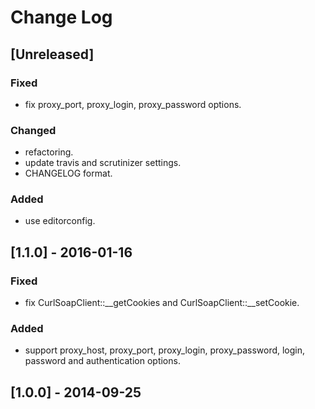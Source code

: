 # Change Log

## [Unreleased]
### Fixed
- fix proxy\_port, proxy\_login, proxy\_password options.
### Changed
- refactoring.
- update travis and scrutinizer settings.
- CHANGELOG format.
### Added
- use editorconfig.

## [1.1.0] - 2016-01-16
### Fixed
- fix CurlSoapClient::__getCookies and CurlSoapClient::__setCookie.
### Added
- support proxy\_host, proxy\_port, proxy\_login, proxy\_password, login, password and authentication options.

## [1.0.0] - 2014-09-25
